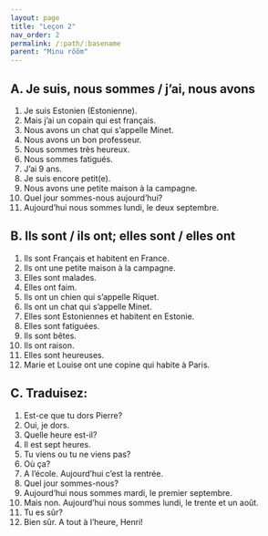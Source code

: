```yaml
---
layout: page
title: "Leçon 2"
nav_order: 2
permalink: /:path/:basename
parent: "Minu rõõm"
---
```


## A. Je suis, nous sommes / j’ai, nous avons  
1. Je suis Estonien (Estonienne).  
2. Mais j’ai un copain qui est français.  
3. Nous avons un chat qui s’appelle Minet.  
4. Nous avons un bon professeur.  
5. Nous sommes très heureux.  
6. Nous sommes fatigués.  
7. J’ai 9 ans.  
8. Je suis encore petit(e).  
9. Nous avons une petite maison à la campagne.  
10. Quel jour sommes-nous aujourd’hui?  
11. Aujourd’hui nous sommes lundi, le deux septembre.  

## B. Ils sont / ils ont; elles sont / elles ont  
1. Ils sont Français et habitent en France.  
2. Ils ont une petite maison à la campagne.  
3. Elles sont malades.  
4. Elles ont faim.  
5. Ils ont un chien qui s’appelle Riquet.  
6. Ils ont un chat qui s’appelle Minet.  
7. Elles sont Estoniennes et habitent en Estonie.  
8. Elles sont fatiguées.  
9. Ils sont bêtes.  
10. Ils ont raison.  
11. Elles sont heureuses.  
12. Marie et Louise ont une copine qui habite à Paris.  

## C. Traduisez:  
1. Est-ce que tu dors Pierre?  
2. Oui, je dors.  
3. Quelle heure est-il?  
4. Il est sept heures.  
5. Tu viens ou tu ne viens pas?  
6. Où ça?  
7. A l’école. Aujourd’hui c’est la rentrée.  
8. Quel jour sommes-nous?  
9. Aujourd’hui nous sommes mardi, le premier septembre.  
10. Mais non. Aujourd’hui nous sommes lundi, le trente et un août.  
11. Tu es sûr?  
12. Bien sûr. A tout à l’heure, Henri!  
